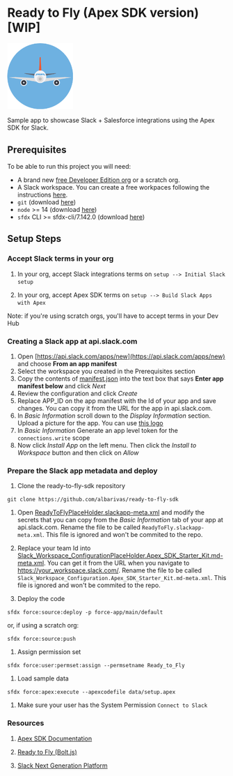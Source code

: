 # Ready to Fly (Apex SDK version) [WIP]

<img src="./airplaneLogo.png" width=30% height=30%>

Sample app to showcase Slack + Salesforce integrations using the Apex SDK for Slack.

## Prerequisites

To be able to run this project you will need:

-   A brand new [free Developer Edition org](https://developer.salesforce.com/signup) or a scratch org.
-   A Slack workspace. You can create a free workpaces following the instructions [here](https://slack.com/help/articles/206845317-Create-a-Slack-workspace).
-   `git` (download [here](https://git-scm.com/downloads))
-   `node` >= 14 (download [here](https://nodejs.org/en/download/))
-   `sfdx` CLI >= sfdx-cli/7.142.0 (download [here](https://developer.salesforce.com/tools/sfdxcli))

## Setup Steps

### Accept Slack terms in your org

1. In your org, accept Slack integrations terms on `setup --> Initial Slack setup`

1. In your org, accept Apex SDK terms on `setup --> Build Slack Apps with Apex`

Note: if you're using scratch orgs, you'll have to accept terms in your Dev Hub

### Creating a Slack app at api.slack.com

1. Open [https://api.slack.com/apps/new](https://api.slack.com/apps/new) and choose **From an app manifest**
1. Select the workspace you created in the Prerequisites section
1. Copy the contents of [manifest.json](./manifest.json) into the text box that says **Enter app manifest below** and click _Next_
1. Review the configuration and click _Create_
1. Replace APP_ID on the app manifest with the Id of your app and save changes. You can copy it from the URL for the app in api.slack.com.
1. In _Basic Information_ scroll down to the _Display Information_ section. Upload a picture for the app. You can use [this logo](./airplaneLogo.png)
1. In _Basic Information_ Generate an app level token for the `connections.write` scope
1. Now click _Install App_ on the left menu. Then click the _Install to Workspace_ button and then click on _Allow_

### Prepare the Slack app metadata and deploy

1. Clone the ready-to-fly-sdk repository

```
git clone https://github.com/albarivas/ready-to-fly-sdk
```

1. Open [ReadyToFlyPlaceHolder.slackapp-meta.xml](./force-app/main/default/slackapps/ReadyToFlyPlaceHolder.slackapp-meta.xml) and modify the secrets that you can copy from the _Basic Information_ tab of your app at api.slack.com. Rename the file to be called `ReadyToFly.slackapp-meta.xml`. This file is ignored and won't be commited to the repo.

1. Replace your team Id into [Slack_Workspace_ConfigurationPlaceHolder.Apex_SDK_Starter_Kit.md-meta.xml](./force-app/main/default/customMetadata/Slack_Workspace_Configuration.Apex_SDK_Starter_Kit.md-meta.xml). You can get it from the URL when you navigate to https://your_workspace.slack.com/. Rename the file to be called `Slack_Workspace_Configuration.Apex_SDK_Starter_Kit.md-meta.xml`. This file is ignored and won't be commited to the repo.

1. Deploy the code

```
sfdx force:source:deploy -p force-app/main/default
```

or, if using a scratch org:

```
sfdx force:source:push
```

1. Assign permission set

```
sfdx force:user:permset:assign --permsetname Ready_to_Fly
```

1. Load sample data

```
sfdx force:apex:execute --apexcodefile data/setup.apex
```

1. Make sure your user has the System Permission `Connect to Slack`

### Resources

1. [Apex SDK Documentation](developer.salesforce.com/docs/platform/salesforce-slack-sdk)

1. [Ready to Fly (Bolt.js)](github.com/trailheadapps/ready-to-fly)

1. [Slack Next Generation Platform](api.slack.com/future)
